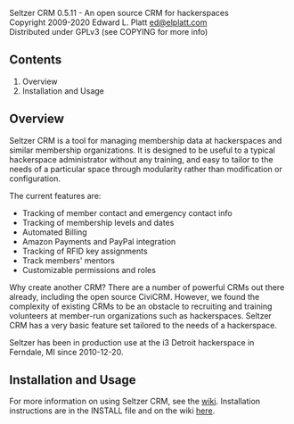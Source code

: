 Seltzer CRM 0.5.11 - An open source CRM for hackerspaces  
Copyright 2009-2020 Edward L. Platt <ed@elplatt.com>  
Distributed under GPLv3 (see COPYING for more info)

## Contents ##
1. Overview
2. Installation and Usage

## Overview ##
Seltzer CRM is a tool for managing membership data at hackerspaces and similar
membership organizations.  It is designed to be useful to a typical hackerspace
administrator without any training, and easy to tailor to the needs of a
particular space through modularity rather than modification or configuration.

The current features are:
* Tracking of member contact and emergency contact info
* Tracking of membership levels and dates
* Automated Billing
* Amazon Payments and PayPal integration
* Tracking of RFID key assignments
* Track members' mentors
* Customizable permissions and roles

Why create another CRM?  There are a number of powerful CRMs out there already,
including the open source CiviCRM.  However, we found the complexity of existing
CRMs to be an obstacle to recruiting and training volunteers at member-run
organizations such as hackerspaces.  Seltzer CRM has a very basic feature set
tailored to the needs of a hackerspace.

Seltzer has been in production use at the i3 Detroit hackerspace in Ferndale, MI
since 2010-12-20.

## Installation and Usage ##
For more information on using Seltzer CRM, see the
[wiki](https://github.com/elplatt/seltzer/wiki).
Installation instructions are in the INSTALL file and on the wiki
[here](https://github.com/elplatt/seltzer/wiki/Installing-Seltzer-CRM).
